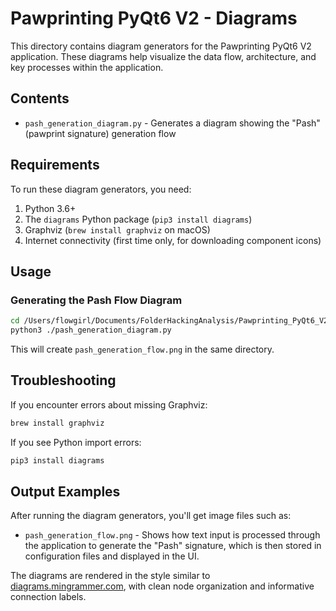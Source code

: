 # Pawprinting PyQt6 V2 - Diagrams

This directory contains diagram generators for the Pawprinting PyQt6 V2 application. These diagrams help visualize the data flow, architecture, and key processes within the application.

## Contents

- `pash_generation_diagram.py` - Generates a diagram showing the "Pash" (pawprint signature) generation flow

## Requirements

To run these diagram generators, you need:

1. Python 3.6+
2. The `diagrams` Python package (`pip3 install diagrams`)  
3. Graphviz (`brew install graphviz` on macOS)
4. Internet connectivity (first time only, for downloading component icons)

## Usage

### Generating the Pash Flow Diagram

```bash
cd /Users/flowgirl/Documents/FolderHackingAnalysis/Pawprinting_PyQt6_V2/diagrams
python3 ./pash_generation_diagram.py
```

This will create `pash_generation_flow.png` in the same directory.

## Troubleshooting

If you encounter errors about missing Graphviz:

```bash
brew install graphviz
```

If you see Python import errors:

```bash
pip3 install diagrams
```

## Output Examples

After running the diagram generators, you'll get image files such as:

- `pash_generation_flow.png` - Shows how text input is processed through the application to generate the "Pash" signature, which is then stored in configuration files and displayed in the UI.

The diagrams are rendered in the style similar to [diagrams.mingrammer.com](https://diagrams.mingrammer.com), with clean node organization and informative connection labels.
